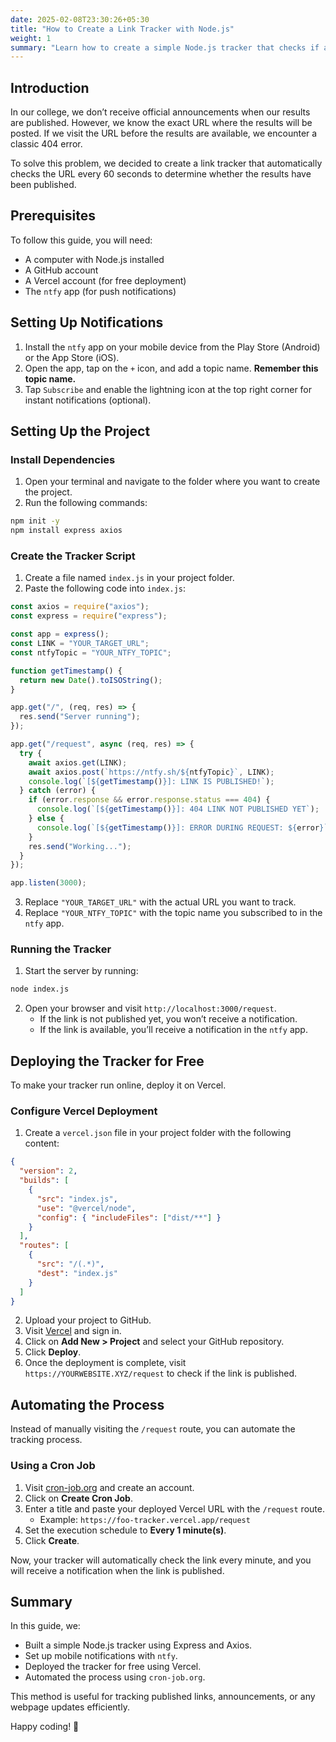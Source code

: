 ```yaml
---
date: 2025-02-08T23:30:26+05:30
title: "How to Create a Link Tracker with Node.js"
weight: 1
summary: "Learn how to create a simple Node.js tracker that checks if a link is published or not."
---
```


## Introduction

In our college, we don’t receive official announcements when our results are published. However, we know the exact URL where the results will be posted. If we visit the URL before the results are available, we encounter a classic 404 error.

To solve this problem, we decided to create a link tracker that automatically checks the URL every 60 seconds to determine whether the results have been published.

## Prerequisites

To follow this guide, you will need:

- A computer with Node.js installed
- A GitHub account
- A Vercel account (for free deployment)
- The `ntfy` app (for push notifications)

## Setting Up Notifications

1. Install the `ntfy` app on your mobile device from the Play Store (Android) or the App Store (iOS).
2. Open the app, tap on the `+` icon, and add a topic name. **Remember this topic name.**
3. Tap `Subscribe` and enable the lightning icon at the top right corner for instant notifications (optional).

## Setting Up the Project

### Install Dependencies

1. Open your terminal and navigate to the folder where you want to create the project.
2. Run the following commands:

```bash
npm init -y
npm install express axios
```

### Create the Tracker Script

1. Create a file named `index.js` in your project folder.
2. Paste the following code into `index.js`:

```javascript
const axios = require("axios");
const express = require("express");

const app = express();
const LINK = "YOUR_TARGET_URL";
const ntfyTopic = "YOUR_NTFY_TOPIC";

function getTimestamp() {
  return new Date().toISOString();
}

app.get("/", (req, res) => {
  res.send("Server running");
});

app.get("/request", async (req, res) => {
  try {
    await axios.get(LINK);
    await axios.post(`https://ntfy.sh/${ntfyTopic}`, LINK);
    console.log(`[${getTimestamp()}]: LINK IS PUBLISHED!`);
  } catch (error) {
    if (error.response && error.response.status === 404) {
      console.log(`[${getTimestamp()}]: 404 LINK NOT PUBLISHED YET`);
    } else {
      console.log(`[${getTimestamp()}]: ERROR DURING REQUEST: ${error}`);
    }
    res.send("Working...");
  }
});

app.listen(3000);
```

3. Replace `"YOUR_TARGET_URL"` with the actual URL you want to track.
4. Replace `"YOUR_NTFY_TOPIC"` with the topic name you subscribed to in the `ntfy` app.

### Running the Tracker

1. Start the server by running:

```bash
node index.js
```

2. Open your browser and visit `http://localhost:3000/request`.
   - If the link is not published yet, you won’t receive a notification.
   - If the link is available, you’ll receive a notification in the `ntfy` app.

## Deploying the Tracker for Free

To make your tracker run online, deploy it on Vercel.

### Configure Vercel Deployment

1. Create a `vercel.json` file in your project folder with the following content:

```json
{
  "version": 2,
  "builds": [
    {
      "src": "index.js",
      "use": "@vercel/node",
      "config": { "includeFiles": ["dist/**"] }
    }
  ],
  "routes": [
    {
      "src": "/(.*)",
      "dest": "index.js"
    }
  ]
}
```

2. Upload your project to GitHub.
3. Visit [Vercel](https://vercel.com) and sign in.
4. Click on **Add New > Project** and select your GitHub repository.
5. Click **Deploy**.
6. Once the deployment is complete, visit `https://YOURWEBSITE.XYZ/request` to check if the link is published.

## Automating the Process

Instead of manually visiting the `/request` route, you can automate the tracking process.

### Using a Cron Job

1. Visit [cron-job.org](https://cron-job.org) and create an account.
2. Click on **Create Cron Job**.
3. Enter a title and paste your deployed Vercel URL with the `/request` route.
   - Example: `https://foo-tracker.vercel.app/request`
4. Set the execution schedule to **Every 1 minute(s)**.
5. Click **Create**.

Now, your tracker will automatically check the link every minute, and you will receive a notification when the link is published.

## Summary

In this guide, we:

- Built a simple Node.js tracker using Express and Axios.
- Set up mobile notifications with `ntfy`.
- Deployed the tracker for free using Vercel.
- Automated the process using `cron-job.org`.

This method is useful for tracking published links, announcements, or any webpage updates efficiently.

Happy coding! 🚀

